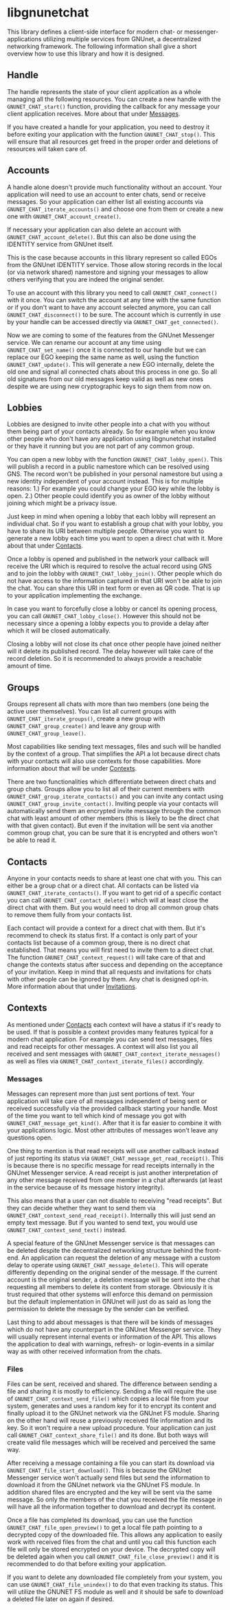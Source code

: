 
# libgnunetchat

This library defines a client-side interface for modern chat- or messenger-applications utilizing multiple services from GNUnet, a decentralized networking framework. The following information shall give a short overview how to use this library and how it is designed.

## Handle

The handle represents the state of your client application as a whole managing all the following resources. You can create a new handle with the `GNUNET_CHAT_start()` function, providing the callback for any message your client application receives. More about that under [Messages](#Messages).

If you have created a handle for your application, you need to destroy it before exiting your application with the function `GNUNET_CHAT_stop()`. This will ensure that all resources get freed in the proper order and deletions of resources will taken care of.

## Accounts

A handle alone doesn't provide much functionality without an account. Your application will need to use an account to enter chats, send or receive messages. So your application can either list all existing accounts via `GNUNET_CHAT_iterate_accounts()` and choose one from them or create a new one with `GNUNET_CHAT_account_create()`.

If necessary your application can also delete an account with `GNUNET_CHAT_account_delete()`. But this can also be done using the IDENTITY service from GNUnet itself.

This is the case because accounts in this library represent so called EGOs from the GNUnet IDENTITY service. Those allow storing records in the local (or via network shared) namestore and signing your messages to allow others verifying that you are indeed the original sender.

To use an account with this library you need to call `GNUNET_CHAT_connect()` with it once. You can switch the account at any time with the same function or if you don't want to have any account selected anymore, you can call `GNUNET_CHAT_disconnect()` to be sure. The account which is currently in use by your handle can be accessed directly via `GNUNET_CHAT_get_connected()`.

Now we are coming to some of the features from the GNUnet Messenger service. We can rename our account at any time using `GNUNET_CHAT_set_name()` once it is connected to our handle but we can replace our EGO keeping the same name as well, using the function `GNUNET_CHAT_update()`. This will generate a new EGO internally, delete the old one and signal all connected chats about this process in one go. So all old signatures from our old messages keep valid as well as new ones despite we are using new cryptographic keys to sign them from now on.

## Lobbies

Lobbies are designed to invite other people into a chat with you without them being part of your contacts already. So for example when you know other people who don't have any application using libgnunetchat installed or they have it running but you are not part of any common group.

You can open a new lobby with the function `GNUNET_CHAT_lobby_open()`. This will publish a record in a public namestore which can be resolved using GNS. The record won't be published in your personal namestore but using a new identity independent of your account instead. This is for multiple reasons: 1.) For example you could change your EGO key while the lobby is open. 2.) Other people could identify you as owner of the lobby without joining which might be a privacy issue.

Just keep in mind when opening a lobby that each lobby will represent an individual chat. So if you want to establish a group chat with your lobby, you have to share its URI between multiple people. Otherwise you want to generate a new lobby each time you want to open a direct chat with it. More about that under [Contacts](#Contacts).

Once a lobby is opened and published in the network your callback will receive the URI which is required to resolve the actual record using GNS and to join the lobby with `GNUNET_CHAT_lobby_join()`. Other people which do not have access to the information captured in that URI won't be able to join the chat. You can share this URI in text form or even as QR code. That is up to your application implementing the exchange.

In case you want to forcefully close a lobby or cancel its opening process, you can call `GNUNET_CHAT_lobby_close()`. However this should not be necessary since a opening a lobby expects you to provide a delay after which it will be closed automatically.

Closing a lobby will not close its chat once other people have joined neither will it delete its published record. The delay however will take care of the record deletion. So it is recommended to always provide a reachable amount of time.

## Groups

Groups represent all chats with more than two members (one being the active user themselves). You can list all current groups with `GNUNET_CHAT_iterate_groups()`, create a new group with `GNUNET_CHAT_group_create()` and leave any group with `GNUNET_CHAT_group_leave()`.

Most capabilities like sending text messages, files and such will be handled by the context of a group. That simplifies the API a lot because direct chats with your contacts will also use contexts for those capabilities. More information about that will be under [Contexts](#Contexts).

There are two functionalities which differentiate between direct chats and group chats. Groups allow you to list all of their current members with `GNUNET_CHAT_group_iterate_contacts()` and you can invite any contact using `GNUNET_CHAT_group_invite_contact()`. Inviting people via your contacts will automatically send them an encrypted invite message through the common chat with least amount of other members (this is likely to be the direct chat with that given contact). But even if the invitation will be sent via another common group chat, you can be sure that it is encrypted and others won't be able to read it.

## Contacts

Anyone in your contacts needs to share at least one chat with you. This can either be a group chat or a direct chat. All contacts can be listed via `GNUNET_CHAT_iterate_contacts()`. If you want to get rid of a specific contact you can call `GNUNET_CHAT_contact_delete()` which will at least close the direct chat with them. But you would need to drop all common group chats to remove them fully from your contacts list.

Each contact will provide a context for a direct chat with them. But it's recommend to check its status first. If a contact is only part of your contacts list because of a common group, there is no direct chat established. That means you will first need to invite them to a direct chat. The function `GNUNET_CHAT_context_request()` will take care of that and change the contexts status after success and depending on the acceptance of your invitation. Keep in mind that all requests and invitations for chats with other people can be ignored by them. Any chat is designed opt-in. More information about that under [Invitations](#Invitations).

## Contexts

As mentioned under [Contacts](#Contacts) each context will have a status if it's ready to be used. If that is possible a context provides many features typical for a modern chat application. For example you can send text messages, files and read receipts for other messages. A context will also list you all received and sent messages with `GNUNET_CHAT_context_iterate_messages()` as well as files via `GNUNET_CHAT_context_iterate_files()` accordingly.

### Messages

Messages can represent more than just sent portions of text. Your application will take care of all messages independent of being sent or received successfully via the provided callback starting your handle. Most of the time you want to tell which kind of message you got with `GNUNET_CHAT_message_get_kind()`. After that it is far easier to combine it with your applications logic. Most other attributes of messages won't leave any questions open.

One thing to mention is that read receipts will use another callback instead of just reporting its status via `GNUNET_CHAT_message_get_read_receipt()`. This is because there is no specific message for read receipts internally in the GNUnet Messenger service. A read receipt is just another interpretation of any other message received from one member in a chat afterwards (at least in the service because of its message history integrity).

This also means that a user can not disable to receiving "read receipts". But they can decide whether they want to send them via `GNUNET_CHAT_context_send_read_receipt()`. Internally this will just send an empty text message. But if you wanted to send text, you would use `GNUNET_CHAT_context_send_text()` instead.

A special feature of the GNUnet Messenger service is that messages can be deleted despite the decentralized networking structure behind the front-end. An application can request the deletion of any message with a custom delay to operate using `GNUNET_CHAT_message_delete()`. This will operate differently depending on the original sender of the message. If the current account is the original sender, a deletion message will be sent into the chat requesting all members to delete its content from storage. Obviously it is trust required that other systems will enforce this demand on permission but the default implementation in GNUnet will just do as said as long the permission to delete the message by the sender can be verified.

Last thing to add about messages is that there will be kinds of messages which do not have any counterpart in the GNUnet Messenger service. They will usually represent internal events or information of the API. This allows the application to deal with warnings, refresh- or login-events in a similar way as with other received information from the chats.

### Files

Files can be sent, received and shared. The difference between sending a file and sharing it is mostly to efficiency. Sending a file will require the use of `GNUNET_CHAT_context_send_file()` which copies a local file from your system, generates and uses a random key for it to encrypt its content and finally upload it to the GNUnet network via the GNUnet FS module. Sharing on the other hand will reuse a previously received file information and its key. So it won't require a new upload procedure. Your application can just call `GNUNET_CHAT_context_share_file()` and its done. But both ways will create valid file messages which will be received and perceived the same way.

After receiving a message containing a file you can start its download via `GNUNET_CHAT_file_start_download()`. This is because the GNUnet Messenger service won't actually send files but send the information to download it from the GNUnet network via the GNUnet FS module. In addition shared files are encrypted and the key will be sent via the same message. So only the members of the chat you received the file message in will have all the information together to download and decrypt its content.

Once a file has completed its download, you can use the function `GNUNET_CHAT_file_open_preview()` to get a local file path pointing to a decrypted copy of the downloaded file. This allows any application to easily work with received files from the chat and until you call this function each file will only be stored encrypted on your device. The decrypted copy will be deleted again when you call `GNUNET_CHAT_file_close_preview()` and it is recommended to do that before exiting your application.

If you want to delete any downloaded file completely from your system, you can use `GNUNET_CHAT_file_unindex()` to do that even tracking its status. This will utilize the GNUNET FS module as well and it should be safe to download a deleted file later on again if desired.
